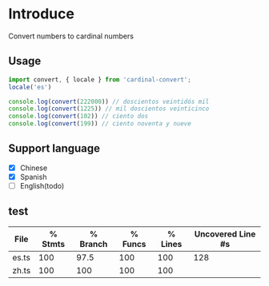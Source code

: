 # Introduce

Convert numbers to cardinal numbers

## Usage
``` javascript
import convert, { locale } from 'cardinal-convert';
locale('es')

console.log(convert(222000)) // doscientos veintidós mil
console.log(convert(1225)) // mil doscientos veinticinco
console.log(convert(102)) // ciento dos
console.log(convert(199)) // ciento noventa y nueve
```

## Support language
- [x] Chinese
- [x] Spanish
- [ ] English(todo)

## test 

File      |  % Stmts | % Branch |  % Funcs |  % Lines | Uncovered Line #s |
----------|----------|----------|----------|----------|-------------------|
es.ts     |      100 |     97.5 |      100 |      100 |               128 |
zh.ts     |      100 |      100 |      100 |      100 |                   |
